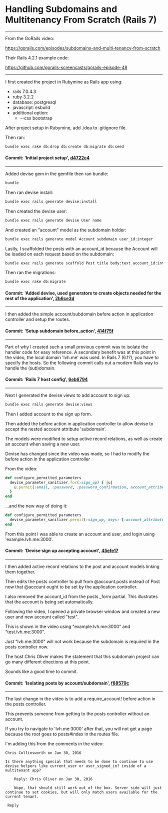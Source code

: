 # Handling Subdomains and Multitenancy From Scratch (Rails 7)

---

From the GoRails video:

https://gorails.com/episodes/subdomains-and-multi-tenancy-from-scratch

Their Rails 4.2.1 example code:

https://github.com/gorails-screencasts/gorails-episode-48

---
I first created the project in Rubymine as Rails app using: 

- rails 7.0.4.3
- ruby 3.2.2
- database: postgresql
- javascript: esbuild
- additional option: 
  - --css bootstrap

After project setup in Rubymine, add .idea to .gitignore file.

Then ran:

```bash
bundle exec rake db:drop db:create db:migrate db:seed
```

#### Commit: 'Initial project setup', [d4722c4](https://github.com/robault/CustomSubdomains/commit/d4722c4332ee3e2cbdd05dc59f5dc75292c863f3)

---

Added devise gem in the gemfile then ran bundle:

```bash
bundle
```

Then ran devise install:

```bash
bundle exec rails generate devise:install
```

Then created the devise user:

```bash
bundle exec rails generate devise User name
```

And created an "account" model as the subdomain holder:

```bash
bundle exec rails generate model Account subdomain user_id:integer
```

Lastly, I scaffolded the posts with an account_id because the Account will be loaded on each request based on the subdomain:

```bash
bundle exec rails generate scaffold Post title body:text account_id:integer
```

Then ran the migrations:

```bash
bundle exec rake db:migrate
```

#### Commit: 'Added devise, used generators to create objects needed for the rest of the application', [2b6ce3d](https://github.com/robault/CustomSubdomains/commit/2b6ce3d57179d2c85c45caa0b8e43d580530fe67)

---

I then added the simple account/subdomain before action in application controller and setup the routes.

#### Commit: 'Setup subdomain before_action', [414f75f](https://github.com/robault/CustomSubdomains/commit/414f75f54786135afb4e02e0e948193b5b9734a7)

---

Part of why I created such a small previous commit was to isolate the handler code for easy reference. A secondary benefit was at this point in the video, the local domain 'lvh.me' was used. In Rails 7 (6.1?), you have to specify the hosts. So the following commit calls out a modern Rails way to handle the (sub)domain.

#### Commit: 'Rails 7 host config', [6eb6794](https://github.com/robault/CustomSubdomains/commit/6eb6794a40c130d014d301206a96bf797a5ea034)

---

Next I generated the devise views to add account to sign up:

```bash
bundle exec rails generate devise:views
```

Then I added account to the sign up form.

Then added the before action in application controller to allow devise to accept the nested account attribute 'subdomain'.

The models were modified to setup active record relations, as well as create an account when saving a new user. 

Devise has changed since the video was made, so I had to modify the before action in the application controller

From the video:

```ruby
def configure_permitted_parameters
  devise_parameter_sanitizer.for(:sign_up) { |u|
    u.permit(:email, :password, :password_confirmation, account_attributes: [:subdomain])
  }
end
```

...and the new way of doing it:

```ruby
def configure_permitted_parameters
  devise_parameter_sanitizer.permit(:sign_up, keys: [:account_attributes => [:subdomain]])
end
```

From this point I was able to create an account and user, and login using 'example.lvh.me:3000'.

#### Commit: 'Devise sign up accepting account', [45efe17](https://github.com/robault/CustomSubdomains/commit/45efe1766eccfbe2044c46cf710857ad2e94d54c)

---

I then added active record relations to the post and account models linking them together.

Then edits the posts controller to pull from @account.posts instead of Post now that @account ought to be set by the application controller.

I also removed the account_id from the posts _form partial. This illustrates that the account is being set automatically.

Following the video, I opened a private browser window and created a new user and new account called "test".

This is shown in the video using "example.lvh.me:3000" and "test.lvh.me:3000".

Just "lvh.me:3000" will not work because the subdomain is required in the posts controller now.

The host Chris Oliver makes the statement that this subdomain project can go many different directions at this point.

Sounds like a good time to commit.

#### Commit: 'Isolating posts by account/subdomain', [f88579c](https://github.com/robault/CustomSubdomains/commit/f88579c1b063c75b704397d185d86310bb9fcfc6)

---

The last change in the video is to add a require_account! before action in the posts controller.

This prevents someone from getting to the posts controller without an account.

If you try to navigate to 'lvh.me:3000' after that, you will not get a page because the root goes to posts#index in the routes file.

I'm adding this from the comments in the video:

```text
Chris Collinsworth on Jan 30, 2016

Is there anything special that needs to be done to continue to use devise helpers like current_user or user_signed_in? inside of a multitenant app?

    Reply: Chris Oliver on Jan 30, 2016

    Nope, that should still work out of the box. Server side will just continue to set cookies, but will only match users available for the current tenant.

 Reply
```

